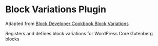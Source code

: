 # Block Variations Plugin

Adapted from [Block Developer Cookbook Block Variations](https://github.com/ryanwelcher/block-developer-cookbook/tree/trunk/plugins/block-variations)

Registers and defines block variations for WordPress Core Gutenberg blocks
